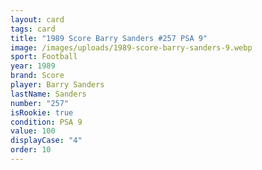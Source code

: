 ```yaml
---
layout: card
tags: card
title: "1989 Score Barry Sanders #257 PSA 9"
image: /images/uploads/1989-score-barry-sanders-9.webp
sport: Football
year: 1989
brand: Score
player: Barry Sanders
lastName: Sanders
number: "257"
isRookie: true
condition: PSA 9
value: 100
displayCase: "4"
order: 10
---
```

